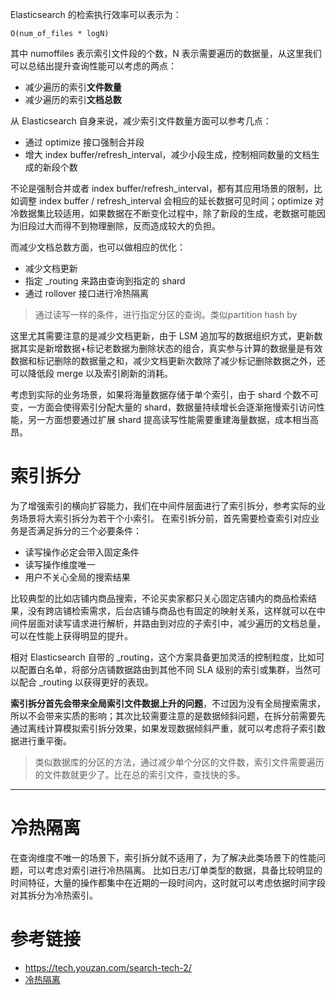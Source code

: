 
Elasticsearch 的检索执行效率可以表示为：

`O(num_of_files * logN)`

其中 numoffiles 表示索引文件段的个数，N 表示需要遍历的数据量，从这里我们可以总结出提升查询性能可以考虑的两点：

- 减少遍历的索引**文件数量**
- 减少遍历的索引**文档总数**

从 Elasticsearch 自身来说，减少索引文件数量方面可以参考几点：

- 通过 optimize 接口强制合并段
- 增大 index buffer/refresh_interval，减少小段生成，控制相同数量的文档生成的新段个数

不论是强制合并或者 index buffer/refresh_interval，都有其应用场景的限制，比如调整 index buffer / refresh_interval 会相应的延长数据可见时间；optimize 对冷数据集比较适用，如果数据在不断变化过程中，除了新段的生成，老数据可能因为旧段过大而得不到物理删除，反而造成较大的负担。

而减少文档总数方面，也可以做相应的优化：

- 减少文档更新
- 指定 _routing 来路由查询到指定的 shard
- 通过 rollover 接口进行冷热隔离

> 通过读写一样的条件，进行指定分区的查询。类似partition hash by 

这里尤其需要注意的是减少文档更新，由于 LSM 追加写的数据组织方式，更新数据其实是新增数据+标记老数据为删除状态的组合，真实参与计算的数据量是有效数据和标记删除的数据量之和，减少文档更新次数除了减少标记删除数据之外，还可以降低段 merge 以及索引刷新的消耗。

考虑到实际的业务场景，如果将海量数据存储于单个索引，由于 shard 个数不可变，一方面会使得索引分配大量的 shard，数据量持续增长会逐渐拖慢索引访问性能，另一方面想要通过扩展 shard 提高读写性能需要重建海量数据，成本相当高昂。

# 索引拆分
为了增强索引的横向扩容能力，我们在中间件层面进行了索引拆分，参考实际的业务场景将大索引拆分为若干个小索引。 在索引拆分前，首先需要检查索引对应业务是否满足拆分的三个必要条件：

- 读写操作必定会带入固定条件
- 读写操作维度唯一
- 用户不关心全局的搜索结果

比较典型的比如店铺内商品搜索，不论买卖家都只关心固定店铺内的商品检索结果，没有跨店铺检索需求，后台店铺与商品也有固定的映射关系，这样就可以在中间件层面对读写请求进行解析，并路由到对应的子索引中，减少遍历的文档总量，可以在性能上获得明显的提升。


相对 Elasticsearch 自带的 _routing，这个方案具备更加灵活的控制粒度，比如可以配置白名单，将部分店铺数据路由到其他不同 SLA 级别的索引或集群，当然可以配合 _routing 以获得更好的表现。

**索引拆分首先会带来全局索引文件数据上升的问题**，不过因为没有全局搜索需求，所以不会带来实质的影响；其次比较需要注意的是数据倾斜问题，在拆分前需要先通过离线计算模拟索引拆分效果，如果发现数据倾斜严重，就可以考虑将子索引数据进行重平衡。

> 类似数据库的分区的方法，通过减少单个分区的文件数，索引文件需要遍历的文件数就更少了。比在总的索引文件，查找快的多。

---

# 冷热隔离
在查询维度不唯一的场景下，索引拆分就不适用了，为了解决此类场景下的性能问题，可以考虑对索引进行冷热隔离。 比如日志/订单类型的数据，具备比较明显的时间特征，大量的操作都集中在近期的一段时间内，这时就可以考虑依据时间字段对其拆分为冷热索引。

# 参考链接

- https://tech.youzan.com/search-tech-2/
- [冷热隔离](冷热隔离.md)
